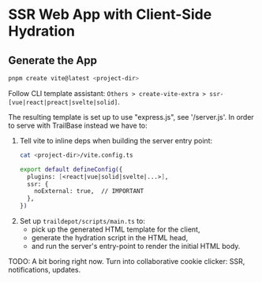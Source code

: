 # SSR Web App with Client-Side Hydration

## Generate the App

```bash
pnpm create vite@latest <project-dir>
```

Follow CLI template assistant: `Others > create-vite-extra > ssr-[vue|react|preact|svelte|solid]`.

The resulting template is set up to use "express.js", see
'<project-dir>/server.js'. In order to serve with TrailBase instead we have to:

1. Tell vite to inline deps when building the server entry point:
    ```bash
    cat <project-dir>/vite.config.ts

    export default defineConfig({
      plugins: [<react|vue|solid|svelte|...>],
      ssr: {
        noExternal: true,  // IMPORTANT
      },
    })
    ```
2. Set up `traildepot/scripts/main.ts` to:
    * pick up the generated HTML template for the client,
    * generate the hydration script in the HTML head,
    * and run the server's entry-point to render the initial HTML body.

TODO: A bit boring right now. Turn into collaborative cookie clicker: SSR, notifications, updates.
